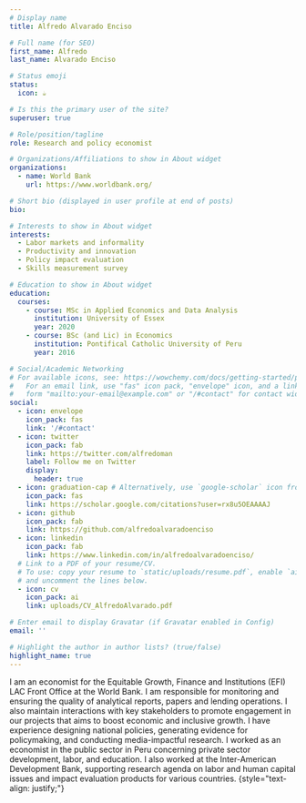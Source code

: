 ```yaml
---
# Display name
title: Alfredo Alvarado Enciso

# Full name (for SEO)
first_name: Alfredo
last_name: Alvarado Enciso

# Status emoji
status:
  icon: ☕️

# Is this the primary user of the site?
superuser: true

# Role/position/tagline
role: Research and policy economist

# Organizations/Affiliations to show in About widget
organizations:
  - name: World Bank
    url: https://www.worldbank.org/

# Short bio (displayed in user profile at end of posts)
bio: 

# Interests to show in About widget
interests:
  - Labor markets and informality
  - Productivity and innovation
  - Policy impact evaluation
  - Skills measurement survey

# Education to show in About widget
education:
  courses:
    - course: MSc in Applied Economics and Data Analysis
      institution: University of Essex
      year: 2020
    - course: BSc (and Lic) in Economics
      institution: Pontifical Catholic University of Peru
      year: 2016

# Social/Academic Networking
# For available icons, see: https://wowchemy.com/docs/getting-started/page-builder/#icons
#   For an email link, use "fas" icon pack, "envelope" icon, and a link in the
#   form "mailto:your-email@example.com" or "/#contact" for contact widget.
social:
  - icon: envelope
    icon_pack: fas
    link: '/#contact'
  - icon: twitter
    icon_pack: fab
    link: https://twitter.com/alfredoman
    label: Follow me on Twitter
    display:
      header: true
  - icon: graduation-cap # Alternatively, use `google-scholar` icon from `ai` icon pack
    icon_pack: fas
    link: https://scholar.google.com/citations?user=rx8u5OEAAAAJ
  - icon: github
    icon_pack: fab
    link: https://github.com/alfredoalvaradoenciso
  - icon: linkedin
    icon_pack: fab
    link: https://www.linkedin.com/in/alfredoalvaradoenciso/
  # Link to a PDF of your resume/CV.
  # To use: copy your resume to `static/uploads/resume.pdf`, enable `ai` icons in `params.yaml`,
  # and uncomment the lines below.
  - icon: cv
    icon_pack: ai
    link: uploads/CV_AlfredoAlvarado.pdf

# Enter email to display Gravatar (if Gravatar enabled in Config)
email: ''

# Highlight the author in author lists? (true/false)
highlight_name: true
---
```


I am an economist for the Equitable Growth, Finance and Institutions (EFI) LAC Front Office at the World Bank. I am responsible for monitoring and ensuring the quality of analytical reports, papers and lending operations. I also maintain interactions with key stakeholders to promote engagement in our projects that aims to boost economic and inclusive growth. I have experience designing national policies, generating evidence for policymaking, and conducting media-impactful research. I worked as an economist in the public sector in Peru concerning private sector development, labor, and education. I also worked at the Inter-American Development Bank, supporting research agenda on labor and human capital issues and impact evaluation products for various countries.
{style="text-align: justify;"}
